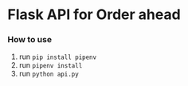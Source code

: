 # Flask API for Order ahead

### How to use

1. run ```pip install pipenv```
2. run ```pipenv install```
3. run ```python api.py```